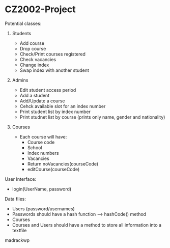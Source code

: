 # CZ2002-Project

Potential classes:

1. Students

   - Add course
   - Drop course
   - Check/Print courses registered
   - Check vacancies
   - Change index
   - Swap index with another student

2. Admins

   - Edit student access period
   - Add a student
   - Add/Update a course
   - Cehck available slot for an index number
   - Print student list by index number
   - Print studnet list by course (prints only name, gender and nationality)

3. Courses

   - Each course will have:
     - Course code
     - School
     - Index numbers
     - Vacancies
     - Return noVacancies(courseCode)
     - editCourse(courseCode)

User Interface:

- login(UserName, password)

Data files:

- Users (password/usernames)
- Passwords should have a hash function --> hashCode() method
- Courses
- Courses and Users should have a method to store all information into a textfile

madrackwp

